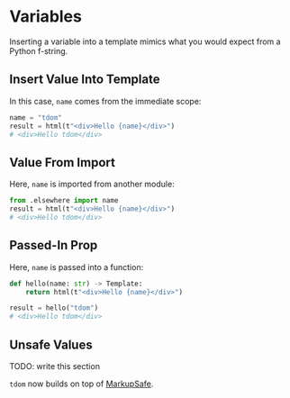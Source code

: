 # Variables

Inserting a variable into a template mimics what you would expect from a Python
f-string.

## Insert Value Into Template

In this case, `name` comes from the immediate scope:

```python
name = "tdom"
result = html(t"<div>Hello {name}</div>")
# <div>Hello tdom</div>
```

## Value From Import

Here, `name` is imported from another module:

```python
from .elsewhere import name
result = html(t"<div>Hello {name}</div>")
# <div>Hello tdom</div>
```

## Passed-In Prop

Here, `name` is passed into a function:

```python
def hello(name: str) -> Template:
    return html(t"<div>Hello {name}</div>")

result = hello("tdom")
# <div>Hello tdom</div>
```

## Unsafe Values

TODO: write this section

`tdom` now builds on top of
[MarkupSafe](https://markupsafe.palletsprojects.com/en/stable/).
